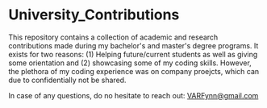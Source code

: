 # University_Contributions
This repository contains a collection of academic and research contributions made during my bachelor's and master's degree programs. It exists for two reasons: (1) Helping future/current students as well as giving some orientation and (2) showcasing some of my coding skills. However, the plethora of my coding experience was on company proejcts, which can due to confidentially not be shared. 

In case of any questions, do no hesitate to reach out: VARFynn@gmail.com
